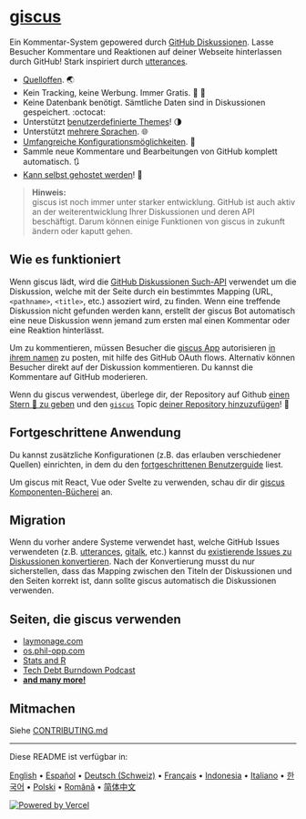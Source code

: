 # [giscus][giscus]

Ein Kommentar-System gepowered durch [GitHub Diskussionen][discussions]. Lasse Besucher Kommentare und Reaktionen auf deiner Webseite hinterlassen durch GitHub! Stark inspiriert durch [utterances][utterances].

- [Quelloffen][repo]. 🌏
- Kein Tracking, keine Werbung. Immer Gratis. 📡 🚫
- Keine Datenbank benötigt. Sämtliche Daten sind in Diskussionen gespeichert. :octocat:
- Unterstützt [benutzerdefinierte Themes][creating-custom-themes]! 🌗
- Unterstützt [mehrere Sprachen][multiple-languages]. 🌐
- [Umfangreiche Konfigurationsmöglichkeiten][advanced-usage]. 🔧
- Sammle neue Kommentare und Bearbeitungen von GitHub komplett automatisch. 🔃
- [Kann selbst gehostet werden][self-hosting]! 🤳

> **Hinweis:**\
> giscus ist noch immer unter starker entwicklung. GitHub ist auch aktiv an der weiterentwicklung Ihrer Diskussionen und deren API beschäftigt. Darum können einige Funktionen von giscus in zukunft ändern oder kaputt gehen.

## Wie es funktioniert

Wenn giscus lädt, wird die [GitHub Diskussionen Such-API][search-api] verwendet um die Diskussion, welche mit der Seite durch ein bestimmtes Mapping (URL, `<pathname>`, `<title>`, etc.) assoziert wird, zu finden. Wenn eine treffende Diskussion nicht gefunden werden kann, erstellt der giscus Bot automatisch eine neue Diskussion wenn jemand zum ersten mal einen Kommentar oder eine Reaktion hinterlässt.

Um zu kommentieren, müssen Besucher die [giscus App][giscus-app] autorisieren [in ihrem namen][authorization] zu posten, mit hilfe des GitHub OAuth flows. Alternativ können Besucher direkt auf der Diskussion kommentieren. Du kannst die Kommentare auf GitHub moderieren.

[giscus]: https://giscus.app/gsw
[discussions]: https://docs.github.com/en/discussions
[utterances]: https://github.com/utterance/utterances
[repo]: https://github.com/giscus/giscus
[advanced-usage]: https://github.com/giscus/giscus/blob/main/ADVANCED-USAGE.md
[creating-custom-themes]: https://github.com/giscus/giscus/blob/main/ADVANCED-USAGE.md#data-theme
[multiple-languages]: https://github.com/giscus/giscus/blob/main/CONTRIBUTING.md#adding-localizations
[self-hosting]: https://github.com/giscus/giscus/blob/main/SELF-HOSTING.md
[search-api]: https://docs.github.com/en/graphql/guides/using-the-graphql-api-for-discussions#search
[giscus-app]: https://github.com/apps/giscus
[authorization]: https://docs.github.com/en/developers/apps/identifying-and-authorizing-users-for-github-apps

<!-- configuration -->

Wenn du giscus verwendest, überlege dir, der Repository auf Github [einen Stern 🌟 zu geben][repo] und den [`giscus`][giscus-topic] Topic [deiner Repository hinzuzufügen][topic-howto]! 🎉

## Fortgeschrittene Anwendung

Du kannst zusätzliche Konfigurationen (z.B. das erlauben verschiedener Quellen) einrichten, in dem du den [fortgeschrittenen Benutzerguide][advanced-usage] liest.

Um giscus mit React, Vue oder Svelte zu verwenden, schau dir dir [giscus Komponenten-Bücherei][giscus-component] an.

## Migration

Wenn du vorher andere Systeme verwendet hast, welche GitHub Issues verwendeten (z.B. [utterances][utterances], [gitalk][gitalk], etc.) kannst du [existierende Issues zu Diskussionen konvertieren][convert]. Nach der Konvertierung musst du nur sicherstellen, dass das Mapping zwischen den Titeln der Diskussionen und den Seiten korrekt ist, dann sollte giscus automatisch die Diskussionen verwenden.

## Seiten, die giscus verwenden

- [laymonage.com][laymonage-website]
- [os.phil-opp.com][os-phil-opp]
- [Stats and R][statsandr]
- [Tech Debt Burndown Podcast][techdebtburndown]
- [**and many more!**][giscus-topic]

## Mitmachen

Siehe [CONTRIBUTING.md][contributing]

[giscus-component]: https://github.com/giscus/giscus-component
[repo]: https://github.com/giscus/giscus
[giscus-topic]: https://github.com/topics/giscus
[topic-howto]: https://docs.github.com/en/github/administering-a-repository/classifying-your-repository-with-topics
[advanced-usage]: https://github.com/giscus/giscus/blob/main/ADVANCED-USAGE.md
[utterances]: https://github.com/utterance/utterances
[gitalk]: https://github.com/gitalk/gitalk
[convert]: https://docs.github.com/en/discussions/managing-discussions-for-your-community/moderating-discussions#converting-an-issue-to-a-discussion
[laymonage-website]: https://laymonage.com/posts/giscus
[os-phil-opp]: https://os.phil-opp.com
[statsandr]: https://statsandr.com
[techdebtburndown]: https://techdebtburndown.com
[contributing]: https://github.com/giscus/giscus/blob/main/CONTRIBUTING.md

<!-- end -->

---

Diese README ist verfügbar in:

[English](README.md) •
[Español](README.es.md) •
[Deutsch (Schweiz)](README.gsw.md) •
[Français](README.fr.md) •
[Indonesia](README.id.md) •
[Italiano](README.it.md) •
[한국어](README.ko.md) •
[Polski](README.pl.md) •
[Română](README.ro.md) •
[简体中文](README.zh-CN.md)

[![Powered by Vercel](public/powered-by-vercel.svg)][vercel]

[vercel]: https://vercel.com/?utm_source=giscus&utm_campaign=oss
